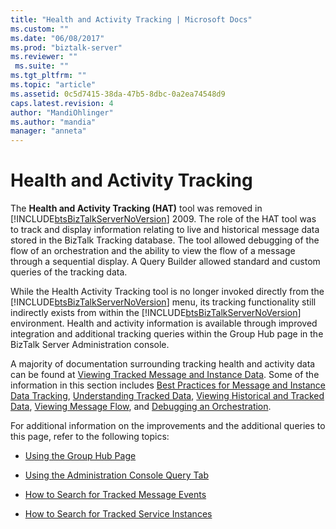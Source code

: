 ```yaml
---
title: "Health and Activity Tracking | Microsoft Docs"
ms.custom: ""
ms.date: "06/08/2017"
ms.prod: "biztalk-server"
ms.reviewer: ""
 ms.suite: ""
ms.tgt_pltfrm: ""
ms.topic: "article"
ms.assetid: 0c5d7415-38da-47b5-8dbc-0a2ea74548d9
caps.latest.revision: 4
author: "MandiOhlinger"
ms.author: "mandia"
manager: "anneta"
---
```

# Health and Activity Tracking
The **Health and Activity Tracking (HAT)** tool was removed in [!INCLUDE[btsBizTalkServerNoVersion](../includes/btsbiztalkservernoversion-md.md)] 2009.  The role of the HAT tool was to track and display information relating to live and historical message data stored in the BizTalk Tracking database.  The tool allowed debugging of the flow of an orchestration and the ability to view the flow of a message through a sequential display.  A Query Builder allowed standard and custom queries of the tracking data.  
  
 While the Health Activity Tracking tool is no longer invoked directly from the [!INCLUDE[btsBizTalkServerNoVersion](../includes/btsbiztalkservernoversion-md.md)] menu, its tracking functionality still indirectly exists from within the [!INCLUDE[btsBizTalkServerNoVersion](../includes/btsbiztalkservernoversion-md.md)] environment.  Health and activity information is available through improved integration and additional tracking queries within the Group Hub page in the BizTalk Server Administration console.  
  
 A majority of documentation surrounding tracking health and activity data can be found at [Viewing Tracked Message and Instance Data](../core/viewing-tracked-message-and-instance-data.md).  Some of the information in this section includes [Best Practices for Message and Instance Data Tracking](../core/best-practices-for-message-and-instance-data-tracking.md), [Understanding Tracked Data](../core/understanding-tracked-data.md), [Viewing Historical and Tracked Data](../core/viewing-historical-and-tracked-data.md), [Viewing Message Flow](../core/viewing-message-flow.md), and [Debugging an Orchestration](../core/debugging-an-orchestration.md).  
  
 For additional information on the improvements and the additional queries to this page, refer to the following topics:  
  
-   [Using the Group Hub Page](../core/using-the-group-hub-page.md)  
  
-   [Using the Administration Console Query Tab](../core/using-the-administration-console-query-tab.md)  
  
-   [How to Search for Tracked Message Events](../core/how-to-search-for-tracked-message-events.md)  
  
-   [How to Search for Tracked Service Instances](../core/how-to-search-for-tracked-service-instances.md)
